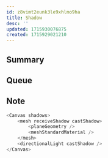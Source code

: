 ```yaml
---
id: z8vimt2eunk3le9xhlmo9ha
title: Shadow
desc: ''
updated: 1715930076875
created: 1715929021210
---
```

## Summary

## Queue

## Note
```typescript
<Canvas shadows>
    <mesh receiveShadow castShadow>
        <planeGeometry />
        <meshStandardMaterial />
    </mesh>
    <directionalLight castShadow />
</Canvas>
```